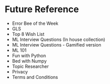 # Future Reference

- Error Bee of the Week
- GLS
- Top 8 Wish List
- ML Interview Questions (In house collection)
- ML Interview Questions - Gamified version
- ML 101
- Fun with Python
- Bed with Numpy
- Topic Researcher
- Privacy
- Terms and Conditions